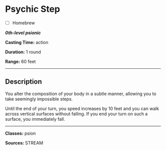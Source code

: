 # Psychic Step

- [ ] Homebrew

***0th-level psionic***

**Casting Time:** action

**Duration:** 1 round

**Range:** 60 feet

---

## Description
You alter the composition of your body in a subtle manner, allowing you to take seemingly impossible steps.

Until the end of your turn, you speed increases by 10 feet and you can walk across vertical surfaces without falling.
If you end your turn on such a surface, you immediately fall.

---

**Classes:** psion

**Sources:** STREAM
